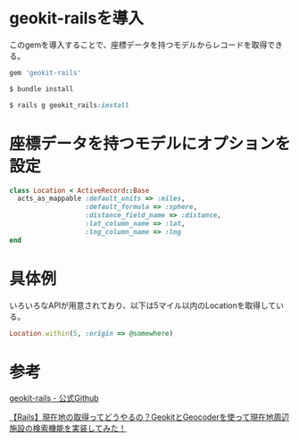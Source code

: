 # geokit-railsを導入

このgemを導入することで、座標データを持つモデルからレコードを取得できる。

```ruby
gem 'geokit-rails'

$ bundle install

$ rails g geokit_rails:install
```

# 座標データを持つモデルにオプションを設定

```ruby
class Location < ActiveRecord::Base
  acts_as_mappable :default_units => :miles,
                   :default_formula => :sphere,
                   :distance_field_name => :distance,
                   :lat_column_name => :lat,
                   :lng_column_name => :lng
end
```

# 具体例

いろいろなAPIが用意されており、以下は5マイル以内のLocationを取得している。

```ruby
Location.within(5, :origin => @somewhere)
```

# 参考

[geokit-rails - 公式Github](https://github.com/geokit/geokit-rails)

[【Rails】現在地の取得ってどうやるの？GeokitとGeocoderを使って現在地周辺施設の検索機能を実装してみた！](https://www.wantedly.com/companies/clueit/post_articles/44581)
